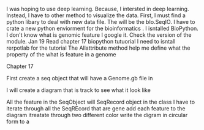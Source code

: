 I was hoping to use deep learning. Because, I intersted in deep learning.
Instead, I have to other method to visualize the data. First, I must find a python
libary to deal with new data file.  The will be the bIo.SeqIO. I have to crate a new python
enviorment for the bioinformatics . I isntalled BioPython.
I don't know what is genomic feature I google it. 
Check the version of the module.
Jan 19
Read chapter 17 biopython tutuorial
I need to isntall  rerpotlab for the tutorial
The Allattribute method help me define what the property of the what is feature in a genome

Chapter 17

First create a seq object that will have a Genome.gb file in

I will create a diagram that is track to see what it look like

All the feature in the SeqObject will SeqRecord object in the class
    I have to iterate through all the SeqREcord that are gene
        add each feature to the diagram
        itreatate through two different color
write the digram in circular form  to a



